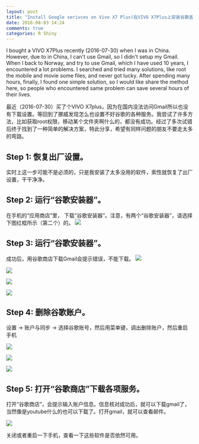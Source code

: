 ```yaml
---
layout: post
title: "Install Google serivces on Vivo X7 Plus(在VIVO X7Plus上安装谷歌各项服务)"
date: 2016-08-03 14:24
comments: true
categories: R Shiny
---
```


I bought a VIVO X7Plus recently (2016-07-30) when I was in China. However, due to in China, I can't use Gmail, so I didn't setup my Gmail. When I back to Norway, and try to use Gmail, which I have used 10 years, I encountered a lot problems. I searched and tried many solutions, like root the mobile and movie some files, and never got lucky. After spending many hours, finally, I found one simple solution, so I would like share the method here, so people who encountered same problem can save several hours of their lives.


最近（2016-07-30）买了个VIVO X7plus，因为在国内没法访问Gmail所以也没有下载设置。等回到了挪威发现怎么也设置不好谷歌的各种服务。我尝试了许多方法，比如获取root权限，移动某个文件夹啊什么的，都没有成功。经过了多次试错后终于找到了一种简单的解决方案，特此分享，希望有同样问题的朋友不要走太多的弯路。



## Step 1: 恢复出厂设置。
实时上这一步可能不是必须的，只是我安装了太多没用的软件，索性就恢复了出厂设置，干干净净。

## Step 2: 运行“谷歌安装器”。

在手机的“应用商店”里， 下载“谷歌安装器”。注意，有两个“谷歌安装器”，请选择下图红框所示（第二个）的。
![]( /images/vivo/120243.png )

## Step 3: 运行“谷歌安装器”。

成功后，用谷歌商店下载Gmail会提示错误，不能下载。
![]( /images/vivo/120510.png )

![]( /images/vivo/121602.png )

![]( /images/vivo/121725.png )

![]( /images/vivo/121743.png )

## Step 4: 删除谷歌账户。

设置 -> 账户与同步 -> 选择谷歌账号，然后用菜单键，调出删除账户，然后重启手机

![]( /images/vivo/122045.png )

![]( /images/vivo/122048.png )

![]( /images/vivo/122053.png )

## Step 5: 打开“谷歌商店”下载各项服务。

打开“谷歌商店”，会提示输入账户信息。信息核对成功后，就可以下载gmail了，当然像是youtube什么的也可以下载了。打开gmail，就可以查看邮件。

![]( /images/vivo/122357.png )

关闭或者重启一下手机，查看一下这些软件是否依然可用。


